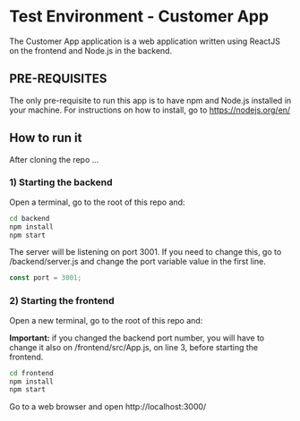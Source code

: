 # Test Environment - Customer App

The Customer App application is a web application written using ReactJS on the frontend and Node.js in the backend.

## PRE-REQUISITES

The only pre-requisite to run this app is to have npm and Node.js installed in your machine. For instructions on how to install, go to https://nodejs.org/en/

## How to run it

After cloning the repo ...

### 1) Starting the backend

Open a terminal, go to the root of this repo and:

```sh
cd backend
npm install
npm start
```

The server will be listening on port 3001. If you need to change this, go to /backend/server.js and change the port variable value in the first line.

```js
const port = 3001;
```

### 2) Starting the frontend

Open a new terminal, go to the root of this repo and:

**Important:** if you changed the backend port number, you will have to change it also on /frontend/src/App.js, on line 3, before starting the frontend.

```sh
cd frontend
npm install
npm start
```

Go to a web browser and open http://localhost:3000/
